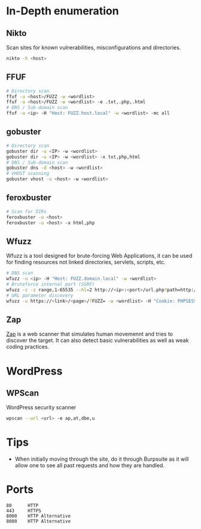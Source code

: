 # In-Depth enumeration

## Nikto  
Scan sites for known vulnerabilities, misconfigurations and directories.
```bash
nikto -h <host>
```

## FFUF
```bash
# Directory scan
ffuf -u <host>/FUZZ -w <wordlist>
ffuf -u <host>/FUZZ -w <wordlist> -e .txt,.php,.html
# DNS / Sub-domain scan
ffuf -u <ip> -H "Host: FUZZ.host.local" -w <wordlist> -mc all
```

## gobuster
```bash
# Directory scan
gobuster dir -u <IP> -w <wordlist>
gobuster dir -u <IP> -w <wordlist> -x txt,php,html
# DNS / Sub-domain scan
gobuster dns -d <host> -w <wordlist>
# VHOST scanning
gobuster vhost -u <host> -w <wordlist> 
```

## feroxbuster
```bash
# Scan for DIRs
feroxbuster -u <host>
feroxbuster -u <host> -x html,php
```

## Wfuzz
Wfuzz is a tool designed for brute-forcing Web Applications, it can be used for finding resources not linked directories, servlets, scripts, etc.
```sh
# DNS scan
wfuzz -u <ip> -H "Host: FUZZ.domain.local" -w <wordlist>
# Bruteforce internal port (SSRF)
wfuzz -c -z range,1-65535 --hl=2 http://<ip>:<port>/url.php?path=http://localhost:FUZZ
# URL parameter discovery
wfuzz -u https://<link>/<page>/?FUZZ= -w <wordlist> -H "Cookie: PHPSESSID="
```

## Zap
[Zap](https://www.zaproxy.org/) is a web scanner that simulates human movemennt and tries to discover the target.
It can also detect basic vulnerabilities as well as weak coding practices.


# WordPress
## WPScan    
WordPress security scanner
```bash
wpscan --url <url> -e ap,at,dbe,u
```

# Tips
- When initially moving through the site, do it through Burpsuite as it will allow one to see all past requests and how they
are handled.


# Ports
```
80      HTTP
443     HTTPS
8000    HTTP Alternative
8080    HTTP Alternative
```